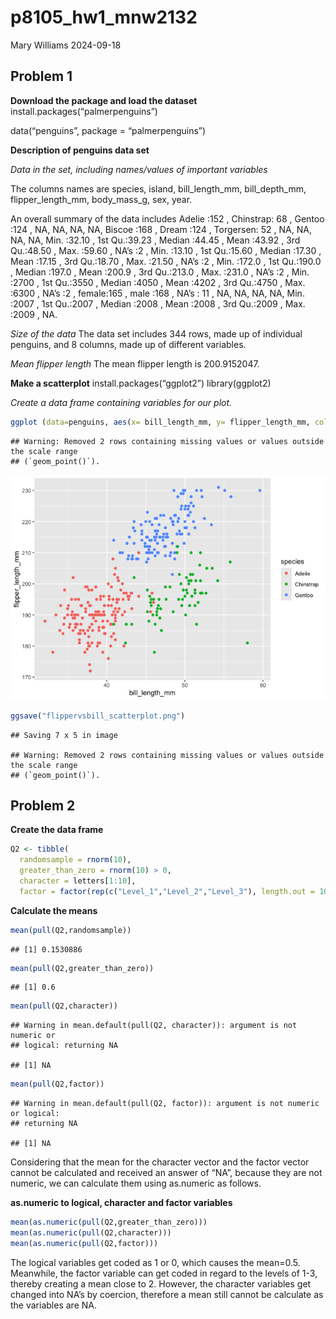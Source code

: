 p8105_hw1_mnw2132
================
Mary Williams
2024-09-18

## Problem 1

**Download the package and load the dataset**
install.packages(“palmerpenguins”)

data(“penguins”, package = “palmerpenguins”)

**Description of penguins data set**

*Data in the set, including names/values of important variables*

The columns names are species, island, bill_length_mm, bill_depth_mm,
flipper_length_mm, body_mass_g, sex, year.

An overall summary of the data includes Adelie :152 , Chinstrap: 68 ,
Gentoo :124 , NA, NA, NA, NA, Biscoe :168 , Dream :124 , Torgersen: 52 ,
NA, NA, NA, NA, Min. :32.10 , 1st Qu.:39.23 , Median :44.45 , Mean
:43.92 , 3rd Qu.:48.50 , Max. :59.60 , NA’s :2 , Min. :13.10 , 1st
Qu.:15.60 , Median :17.30 , Mean :17.15 , 3rd Qu.:18.70 , Max. :21.50 ,
NA’s :2 , Min. :172.0 , 1st Qu.:190.0 , Median :197.0 , Mean :200.9 ,
3rd Qu.:213.0 , Max. :231.0 , NA’s :2 , Min. :2700 , 1st Qu.:3550 ,
Median :4050 , Mean :4202 , 3rd Qu.:4750 , Max. :6300 , NA’s :2 ,
female:165 , male :168 , NA’s : 11 , NA, NA, NA, NA, Min. :2007 , 1st
Qu.:2007 , Median :2008 , Mean :2008 , 3rd Qu.:2009 , Max. :2009 , NA.

*Size of the data* The data set includes 344 rows, made up of individual
penguins, and 8 columns, made up of different variables.

*Mean flipper length* The mean flipper length is 200.9152047.

**Make a scatterplot** install.packages(“ggplot2”) library(ggplot2)

*Create a data frame containing variables for our plot.*

``` r
ggplot (data=penguins, aes(x= bill_length_mm, y= flipper_length_mm, color=species))+geom_point()
```

    ## Warning: Removed 2 rows containing missing values or values outside the scale range
    ## (`geom_point()`).

![](p8105_hw1_mnw2132_files/figure-gfm/scatterplot-1.png)<!-- -->

``` r
ggsave("flippervsbill_scatterplot.png")
```

    ## Saving 7 x 5 in image

    ## Warning: Removed 2 rows containing missing values or values outside the scale range
    ## (`geom_point()`).

## Problem 2

**Create the data frame**

``` r
Q2 <- tibble(
  randomsample = rnorm(10),
  greater_than_zero = rnorm(10) > 0,
  character = letters[1:10],
  factor = factor(rep(c("Level_1","Level_2","Level_3"), length.out = 10)))
```

**Calculate the means**

``` r
mean(pull(Q2,randomsample))
```

    ## [1] 0.1530886

``` r
mean(pull(Q2,greater_than_zero))
```

    ## [1] 0.6

``` r
mean(pull(Q2,character))
```

    ## Warning in mean.default(pull(Q2, character)): argument is not numeric or
    ## logical: returning NA

    ## [1] NA

``` r
mean(pull(Q2,factor))
```

    ## Warning in mean.default(pull(Q2, factor)): argument is not numeric or logical:
    ## returning NA

    ## [1] NA

Considering that the mean for the character vector and the factor vector
cannot be calculated and received an answer of “NA”, because they are
not numeric, we can calculate them using as.numeric as follows.

**as.numeric to logical, character and factor variables**

``` r
mean(as.numeric(pull(Q2,greater_than_zero)))
mean(as.numeric(pull(Q2,character)))
mean(as.numeric(pull(Q2,factor)))
```

The logical variables get coded as 1 or 0, which causes the mean=0.5.
Meanwhile, the factor variable can get coded in regard to the levels of
1-3, thereby creating a mean close to 2. However, the character
variables get changed into NA’s by coercion, therefore a mean still
cannot be calculate as the variables are NA.
